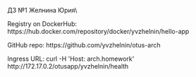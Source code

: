 ДЗ №1 Желнина Юрия\
<p>Registry on DockerHub: https://hub.docker.com/repository/docker/yvzhelnin/hello-app</p>

<p>GitHub repo: https://github.com/yvzhelnin/otus-arch</p>
<p>Ingress URL: curl -H 'Host: arch.homework' http://172.17.0.2/otusapp/yvzhelnin/health</p>